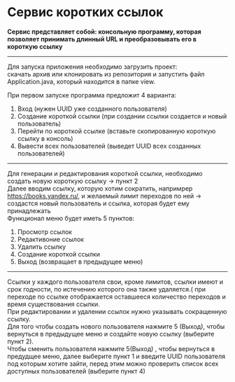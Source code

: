 # Cервис коротких ссылок

**Сервис представляет собой: консольную программу, которая позволяет принимать длинный URL и преобразовывать его в
короткую ссылку**

---

Для запуска приложения необходимо загрузить проект:<br/>
скачать архив или клонировать из репозитория и запустить файл Application.java, который находится в папке view.<br/>

При первом запуске программа предложит 4 варианта:

1. Вход (нужен UUID уже созданного пользователя)
2. Создание короткой ссылки (при создании ссылки создается и новый пользователь)
3. Перейти по короткой ссылке (вставьте скопированную короткую ссылку в консоль)
4. Вывести всех пользователей (выведет UUID всех созданных пользователей)

---

Для генерации и редактирования короткой ссылки, необходимо создать новую короткую ссылку -> пункт 2<br/>
Далее вводим ссылку, которую хотим сократить, напримрер https://books.yandex.ru/, и желаемый лимит переходов по ней -> создастся новый пользователь и ссылка, которая будет ему принадлежать<br/>
Функционал меню будет иметь 5 пунктов:<br/>

1. Просмотр ссылок 
2. Редактивоние ссылок 
3. Удалить ссылку
4. Создание короткой ссылки
5. Выход (возвращает в предыдущее меню)
---
Ссылки у каждого пользователя свои, кроме лимитов, ссылки имеют и срок годности, по истечению которого она также удаляется.( при переходе по ссылке отображается оставшееся количество переходов и время существования ссылки. <br/>
При редактировании и удалении ссылок нужно указывать сокращенную ссылку.<br/>
Для того чтобы создать нового пользователя нажмите 5 (Выход),  чтобы вернуться в предыдущее меню и создайте новую ссылку (выберите пункт 2).<br/>
Чтобы сменить пользователя нажмите 5(Выход) , чтобы вернуться в предудщее меню, далее выберите пункт 1 и введите UUID пользователя под которым хотите зайти, перед этим можно проверить список всех доступных пользователей (выберите пункт 4)<br/>


